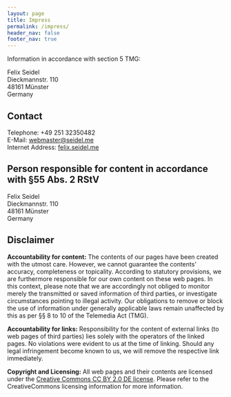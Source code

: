 ```yaml
---
layout: page
title: Impress
permalink: /impress/
header_nav: false
footer_nav: true
---
```


Information in accordance with section 5 TMG:

Felix Seidel  
Dieckmannstr. 110  
48161 Münster  
Germany

## Contact

Telephone: +49 251 32350482  
E-Mail: [webmaster@seidel.me](webmaster@seidel.me)  
Internet Address: [felix.seidel.me](http://felix.seidel.me)


## Person responsible for content in accordance with §55 Abs. 2 RStV

Felix Seidel  
Dieckmannstr. 110  
48161 Münster  
Germany

## Disclaimer

**Accountability for content:** The contents of our pages have been created with the utmost care. However, we cannot guarantee the contents' accuracy, completeness or topicality. According to statutory provisions, we are furthermore responsible for our own content on these web pages. In this context, please note that we are accordingly not obliged to monitor merely the transmitted or saved information of third parties, or investigate circumstances pointing to illegal activity. Our obligations to remove or block the use of information under generally applicable laws remain unaffected by this as per §§ 8 to 10 of the Telemedia Act (TMG).

**Accountability for links:** Responsibility for the content of external links (to web pages of third parties) lies solely with the operators of the linked pages. No violations were evident to us at the time of linking. Should any legal infringement become known to us, we will remove the respective link immediately.

**Copyright and Licensing:** All web pages and their contents are licensed under the [Creative Commons CC BY 2.0 DE license](https://creativecommons.org/licenses/by/2.0/de/). Please refer to the CreativeCommons licensing information for more information.
